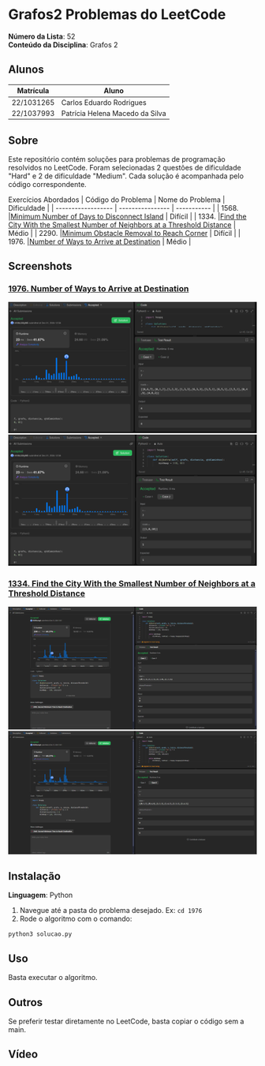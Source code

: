 # Grafos2 Problemas do LeetCode

**Número da Lista**: 52<br>
**Conteúdo da Disciplina**: Grafos 2<br>

## Alunos
|Matrícula | Aluno |
| -- | -- |
| 22/1031265  |  Carlos Eduardo Rodrigues |
| 22/1037993 |  Patrícia Helena Macedo da Silva |

## Sobre
Este repositório contém soluções para problemas de programação resolvidos no LeetCode. Foram selecionadas 2 questões de dificuldade "Hard" e 2 de dificuldade "Medium". Cada solução é acompanhada pelo código correspondente.

Exercícios Abordados
| Código do Problema | Nome do Problema | Dificuldade |
| ------------------ | ---------------- | ----------- |
| 1568. |[Minimum Number of Days to Disconnect Island](https://leetcode.com/problems/minimum-number-of-days-to-disconnect-island/description/) | Difícil |
| 1334. |[Find the City With the Smallest Number of Neighbors at a Threshold Distance](https://leetcode.com/problems/find-the-city-with-the-smallest-number-of-neighbors-at-a-threshold-distance/description/) | Médio |
| 2290. |[Minimum Obstacle Removal to Reach Corner](https://leetcode.com/problems/minimum-obstacle-removal-to-reach-corner/description/) | Difícil |
| 1976. |[Number of Ways to Arrive at Destination](https://leetcode.com/problems/number-of-ways-to-arrive-at-destination/description/)  | Médio |

## Screenshots

### [1976. Number of Ways to Arrive at Destination](https://leetcode.com/problems/number-of-ways-to-arrive-at-destination/description/)
![1976-1](assets/1976-1.png)
![1976-2](assets/1976-2.png)

### [1334. Find the City With the Smallest Number of Neighbors at a Threshold Distance](https://leetcode.com/problems/find-the-city-with-the-smallest-number-of-neighbors-at-a-threshold-distance/description/)
![1334-1](assets/1334-1.png)
![1334-2](assets/1334-2.png)




## Instalação 
**Linguagem**: Python<br>

1. Navegue até a pasta do problema desejado. Ex: `cd 1976`
2. Rode o algoritmo com o comando:

```
python3 solucao.py
```

## Uso 
Basta executar o algoritmo.

## Outros 
Se preferir testar diretamente no LeetCode, basta copiar o código sem a main.

## Vídeo




